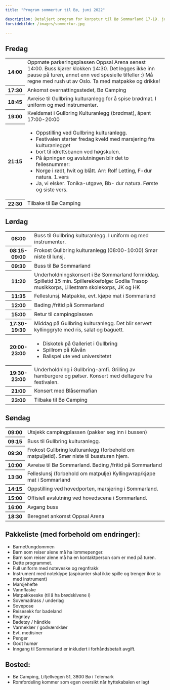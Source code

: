 ```yaml
---
title: "Program sommertur til Bø, juni 2022"

description: Detaljert program for korpstur til Bø Sommarland 17-19. juni 2022
forsidebilde: /images/sommertur.jpg

---
```


## Fredag

<table>
<tr><th>14:00</th><td>	Oppmøte parkeringsplassen Oppsal Arena senest 14:00. Buss kjører klokken 14:30. Det legges ikke inn pause på turen, annet enn ved spesielle tilfeller :) Må regne med rush ut av Oslo. Ta med matpakke og drikke!
</td>
<tr><th>17:30</th><td>	Ankomst overnattingsstedet, Bø Camping
</td>
<tr><th>18:45</th><td>	Avreise til Gullbring kulturanlegg for å spise brødmat. I uniform og med instrumenter.
</td>
<tr><th>19:00</th><td>	Kveldsmat i Gullbring Kulturanlegg (brødmat), åpent 17:00-20:00
</td>
<tr><th>21:15</th><td>	
<ul>
 <li>Oppstilling ved Gullbring kulturanlegg.
 <li>Festivalen starter fredag kveld med marsjering fra kulturanlegget
 <li>bort til idrettsbanen ved høgskulen.
 <li>På åpningen og avslutningen blir det to fellesnummer:
 <li>Norge i rødt, hvit og blått. Arr: Rolf Letting, F-dur natura. 1.vers
 <li>Ja, vi elsker. Tonika-utgave, Bb- dur natura. Første og siste vers.
</li>
</td>
<tr><th>22:30</th><td>	Tilbake til Bø Camping
</td>
</table>
	
## Lørdag
<table>
<tr><th>08:00</th><td>	Buss til Gullbring kulturanlegg. I uniform og med instrumenter.</td>
<tr><th>08:15-09:00</th><td>	Frokost Gullbring kulturanlegg (08:00-10:00) Smør niste til lunsj.</td>
<tr><th>09:30</th><td>	Buss til Bø Sommarland</td>
<tr><th>11:20</th><td>	Underholdningskonsert i Bø Sommarland formiddag. Spilletid 15 min. Spillerekkefølge: Godlia Trasop musikkorps, Lillestrøm skolekorps, JK og HK</td>
<tr><th>11:35</th><td>	Felleslunsj. Matpakke, evt. kjøpe mat i Sommarland</td>
<tr><th>12:00</th><td>	Bading /fritid på Sommarland</td>
<tr><th>15:00</th><td>	Retur til campingplassen</td>
<tr><th>17:30-19:30</th><td>	Middag på Gullbring kulturanlegg. Det blir servert kyllinggryte med ris, salat og baguett. </td>
<tr><th>20:00-23:00</th><td>	
<ul>
<li>Diskotek på Galleriet i Gullbring
<li>Spillrom på Kåvån
<li>Ballspel ute ved universitetet
</ul>
</td>
<tr><th>19:30-23:00</th><td>	Underholdning i Gullbring-amfi. Grilling av hamburgere og pølser. Konsert med deltagere fra festivalen.</td>
<tr><th>21:00</th><td>	Konsert med Blåsermafian</td>
<tr><th>23:00</th><td>	Tilbake til Bø Camping</td>
</table>	

## Søndag
<table>
<tr><th>09:00</th><td>	Utsjekk campingplassen (pakker seg inn i bussen)</td>
<tr><th>09:15</th><td>	Buss til Gullbring kulturanlegg. </td>
<tr><th>09:30</th><td>	Frokost Gullbring kulturanlegg (forbehold om matpuljetid). Smør niste til bussturen hjem. </td>
<tr><th>10:00</th><td>	Avreise til Bø Sommarland. Bading /fritid på Sommarland</td>
<tr><th>13:30</th><td>	Felleslunsj (forbehold om matpulje) Kyllingwrap/kjøpe mat i Sommarland</td>
<tr><th>14:15</th><td>	Oppstilling ved hovedporten, marsjering i Sommarland.</td>
<tr><th>15:00</th><td>	Offisiell avslutning ved hovedscena i Sommarland.</td>
<tr><th>16:00</th><td>	Avgang buss</td>
<tr><th>18:30</th><td>	Beregnet ankomst Oppsal Arena</td>
</table>

## Pakkeliste (med forbehold om endringer):

* Barnet/ungdommen
* Barn som reiser alene må ha lommepenger.
* Barn som reiser alene må ha en kontaktperson som er med på turen.
* Dette programmet.
* Full uniform med noteveske og regnfrakk
* Instrument med noteklype (aspiranter skal ikke spille og trenger ikke ta med instrument)
* Marsjehefte
* Vannflaske
* Matpakkeeske (til å ha brødskivene i)
* Sovemadrass / underlag
* Sovepose
* Reisesekk for badeland
* Regntøy
* Badetøy / håndkle
* Varmeklær / godværsklær
* Evt. medisiner
* Penger
* Godt humør
* Inngang til Sommarland er inkludert i forhåndsbetalt avgift.

## Bosted:
* Bø Camping, Lifjellvegen 51, 3800 Bø i Telemark
* Romfordeling kommer som egen oversikt når hyttekabalen er lagt

